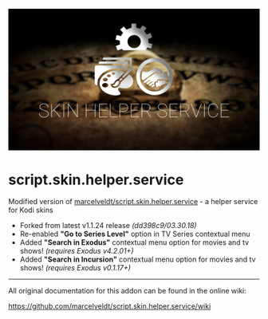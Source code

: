 ![icon](fanart.jpg) 

# script.skin.helper.service
Modified version of [marcelveldt/script.skin.helper.service](https://github.com/marcelveldt/script.skin.helper.service) - a helper service for Kodi skins  

* Forked from latest v1.1.24 release *(dd398c9/03.30.18)*
* Re-enabled **"Go to Series Level"** option in TV Series contextual menu
* Added **"Search in Exodus"** contextual menu option for movies and tv shows! *(requires Exodus v4.2.01+)*
* Added **"Search in Incursion"** contextual menu option for movies and tv shows! *(requires Exodus v0.1.17+)*

________________________________________________________________________________________________________


All original documentation for this addon can be found in the online wiki:

https://github.com/marcelveldt/script.skin.helper.service/wiki
